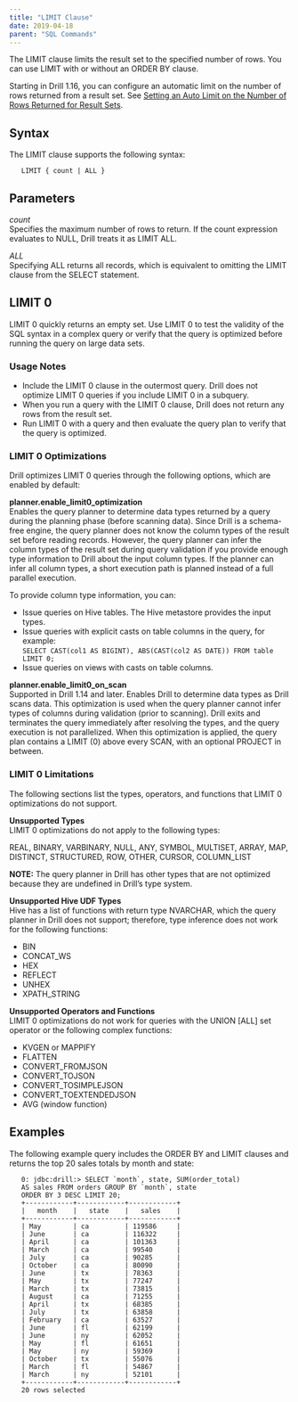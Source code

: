 ```yaml
---
title: "LIMIT Clause"
date: 2019-04-18
parent: "SQL Commands"
---
```

The LIMIT clause limits the result set to the specified number of rows. You can use LIMIT with or without an ORDER BY clause.  

Starting in Drill 1.16, you can configure an automatic limit on the number of rows returned from a result set. See [Setting an Auto Limit on the Number of Rows Returned for Result Sets]({{site.baseurl}}/docs/planning-and-execution-options/#setting-an-auto-limit-on-the-number-of-rows-returned-for-result-sets).


## Syntax
The LIMIT clause supports the following syntax:  

       LIMIT { count | ALL }  

## Parameters
*count*  
Specifies the maximum number of rows to return.
If the count expression evaluates to NULL, Drill treats it as LIMIT ALL.  

*ALL*  
Specifying ALL returns all records, which is equivalent to omitting the LIMIT clause from the SELECT statement.  

## LIMIT 0

LIMIT 0 quickly returns an empty set. Use LIMIT 0 to test the validity of the SQL syntax in a complex query or verify that the query is optimized before running the query on large data sets.  

### Usage Notes  


- Include the LIMIT 0 clause in the outermost query. Drill does not optimize LIMIT 0 queries if you include LIMIT 0 in a subquery.  
- When you run a query with the LIMIT 0 clause, Drill does not return any rows from the result set.  
- Run LIMIT 0 with a query and then evaluate the query plan to verify that the query is optimized.  
  

### LIMIT 0 Optimizations  

Drill optimizes LIMIT 0 queries through the following options, which are enabled by default:  

**planner.enable\_limit0_optimization**  
Enables the query planner to determine data types returned by a query during the planning phase (before scanning data). Since Drill is a schema-free engine, the query planner does not know the column types of the result set before reading records. However, the query planner can infer the column types of the result set during query validation if you provide enough type information to Drill about the input column types. If the planner can infer all column types, a short execution path is planned instead of a full parallel execution.  

To provide column type information, you can:  

- Issue queries on Hive tables. The Hive metastore provides the input types.  
- Issue queries with explicit casts on table columns in the query, for example:  
  `SELECT CAST(col1 AS BIGINT), ABS(CAST(col2 AS DATE)) FROM table LIMIT 0;`  
- Issue queries on views with casts on table columns.  

**planner.enable\_limit0\_on_scan**  
Supported in Drill 1.14 and later. Enables Drill to determine data types as Drill scans data. This optimization is used when the query planner cannot infer types of columns during validation (prior to scanning). Drill exits and terminates the query immediately after resolving the types, and the query execution is not parallelized. When this optimization is applied, the query plan contains a LIMIT (0) above every SCAN, with an optional PROJECT in between.  

### LIMIT 0 Limitations  
The following sections list the types, operators, and functions that LIMIT 0 optimizations do not support.  

**Unsupported Types**  
LIMIT 0 optimizations do not apply to the following types:  

REAL, BINARY, VARBINARY, NULL, ANY, SYMBOL, MULTISET, ARRAY, MAP, DISTINCT, STRUCTURED, ROW, OTHER, CURSOR, COLUMN_LIST 

**NOTE:** The query planner in Drill has other types that are not optimized because they are undefined in Drill’s type system.  

**Unsupported Hive UDF Types**  
Hive has a list of functions with return type NVARCHAR, which the query planner in Drill does not support; therefore, type inference does not work for the following functions:  


- BIN  
- CONCAT_WS  
- HEX  
- REFLECT  
- UNHEX  
- XPATH_STRING  

**Unsupported Operators and Functions**  
LIMIT 0 optimizations do not work for queries with the UNION [ALL] set operator or the following complex functions:  

- KVGEN or MAPPIFY  
- FLATTEN  
- CONVERT_FROMJSON  
- CONVERT_TOJSON  
- CONVERT_TOSIMPLEJSON  
- CONVERT_TOEXTENDEDJSON  
- AVG (window function)  

## Examples
The following example query includes the ORDER BY and LIMIT clauses and returns the top 20 sales totals by month and state:  

       0: jdbc:drill:> SELECT `month`, state, SUM(order_total)
       AS sales FROM orders GROUP BY `month`, state
       ORDER BY 3 DESC LIMIT 20;
       +------------+------------+------------+
       |   month    |   state    |   sales    |
       +------------+------------+------------+
       | May        | ca         | 119586     |
       | June       | ca         | 116322     |
       | April      | ca         | 101363     |
       | March      | ca         | 99540      |
       | July       | ca         | 90285      |
       | October    | ca         | 80090      |
       | June       | tx         | 78363      |
       | May        | tx         | 77247      |
       | March      | tx         | 73815      |
       | August     | ca         | 71255      |
       | April      | tx         | 68385      |
       | July       | tx         | 63858      |
       | February   | ca         | 63527      |
       | June       | fl         | 62199      |
       | June       | ny         | 62052      |
       | May        | fl         | 61651      |
       | May        | ny         | 59369      |
       | October    | tx         | 55076      |
       | March      | fl         | 54867      |
       | March      | ny         | 52101      |
       +------------+------------+------------+
       20 rows selected

